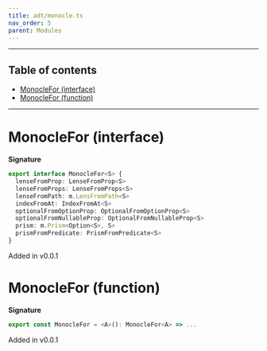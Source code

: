 ```yaml
---
title: adt/monocle.ts
nav_order: 5
parent: Modules
---
```


---

<h2 class="text-delta">Table of contents</h2>

- [MonocleFor (interface)](#monoclefor-interface)
- [MonocleFor (function)](#monoclefor-function)

---

# MonocleFor (interface)

**Signature**

```ts
export interface MonocleFor<S> {
  lenseFromProp: LenseFromProp<S>
  lenseFromProps: LenseFromProps<S>
  lenseFromPath: m.LensFromPath<S>
  indexFromAt: IndexFromAt<S>
  optionalFromOptionProp: OptionalFromOptionProp<S>
  optionalFromNullableProp: OptionalFromNullableProp<S>
  prism: m.Prism<Option<S>, S>
  prismFromPredicate: PrismFromPredicate<S>
}
```

Added in v0.0.1

# MonocleFor (function)

**Signature**

```ts
export const MonocleFor = <A>(): MonocleFor<A> => ...
```

Added in v0.0.1
